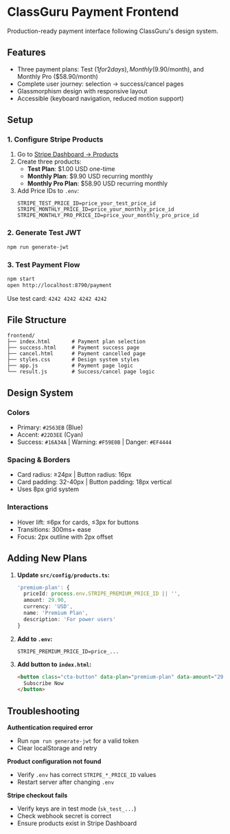 # ClassGuru Payment Frontend

Production-ready payment interface following ClassGuru's design system.

## Features

- Three payment plans: Test ($1 for 2 days), Monthly ($9.90/month), and Monthly Pro ($58.90/month)
- Complete user journey: selection → success/cancel pages
- Glassmorphism design with responsive layout
- Accessible (keyboard navigation, reduced motion support)

## Setup

### 1. Configure Stripe Products

1. Go to [Stripe Dashboard → Products](https://dashboard.stripe.com/test/products)
2. Create three products:
   - **Test Plan**: $1.00 USD one-time
   - **Monthly Plan**: $9.90 USD recurring monthly
   - **Monthly Pro Plan**: $58.90 USD recurring monthly
3. Add Price IDs to `.env`:
   ```
   STRIPE_TEST_PRICE_ID=price_your_test_price_id
   STRIPE_MONTHLY_PRICE_ID=price_your_monthly_price_id
   STRIPE_MONTHLY_PRO_PRICE_ID=price_your_monthly_pro_price_id
   ```

### 2. Generate Test JWT

```bash
npm run generate-jwt
```

### 3. Test Payment Flow

```bash
npm start
open http://localhost:8790/payment
```

Use test card: `4242 4242 4242 4242`

## File Structure

```
frontend/
├── index.html       # Payment plan selection
├── success.html     # Payment success page
├── cancel.html      # Payment cancelled page
├── styles.css       # Design system styles
├── app.js           # Payment page logic
└── result.js        # Success/cancel page logic
```

## Design System

### Colors
- Primary: `#2563EB` (Blue)
- Accent: `#22D3EE` (Cyan)
- Success: `#16A34A` | Warning: `#F59E0B` | Danger: `#EF4444`

### Spacing & Borders
- Card radius: ≥24px | Button radius: 16px
- Card padding: 32-40px | Button padding: 18px vertical
- Uses 8px grid system

### Interactions
- Hover lift: ≤6px for cards, ≤3px for buttons
- Transitions: 300ms+ ease
- Focus: 2px outline with 2px offset

## Adding New Plans

1. **Update `src/config/products.ts`:**
   ```typescript
   'premium-plan': {
     priceId: process.env.STRIPE_PREMIUM_PRICE_ID || '',
     amount: 29.90,
     currency: 'USD',
     name: 'Premium Plan',
     description: 'For power users'
   }
   ```

2. **Add to `.env`:**
   ```
   STRIPE_PREMIUM_PRICE_ID=price_...
   ```

3. **Add button to `index.html`:**
   ```html
   <button class="cta-button" data-plan="premium-plan" data-amount="29.90" data-currency="USD">
     Subscribe Now
   </button>
   ```

## Troubleshooting

**Authentication required error**
- Run `npm run generate-jwt` for a valid token
- Clear localStorage and retry

**Product configuration not found**
- Verify `.env` has correct `STRIPE_*_PRICE_ID` values
- Restart server after changing `.env`

**Stripe checkout fails**
- Verify keys are in test mode (`sk_test_...`)
- Check webhook secret is correct
- Ensure products exist in Stripe Dashboard
